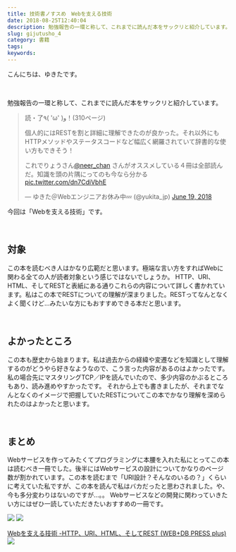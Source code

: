```yaml
---
title: 技術書ノすスめ　Webを支える技術
date: 2018-08-25T12:40:04
description: 勉強報告の一環と称して、これまでに読んだ本をサックリと紹介しています。> 読・了٩( 'ω' )و！(
slug: gijutusho_4
category: 書籍
tags: 
keywords: 
---
```


こんにちは、ゆきたです。

&nbsp;

勉強報告の一環と称して、これまでに読んだ本をサックリと紹介しています。

> 読・了٩( 'ω' )و！(310ページ)
> 
> 個人的にはRESTを割と詳細に理解できたのが良かった。それ以外にもHTTPメソッドやステータスコードなど幅広く網羅されていて辞書的な使い方もできそう！
> 
> これでりょうさん[@neer\_chan](https://twitter.com/neer_chan?ref_src=twsrc%5Etfw) さんがオススメしている４冊は全部読んだ。知識を頭の片隅にってのも今なら分かる [pic.twitter.com/dn7CdiVbhE](https://t.co/dn7CdiVbhE)
> 
> — ゆきた＠Webエンジニアお休み中💤 (@yukita\_jp) [June 19, 2018](https://twitter.com/yukita_jp/status/1008999544061812736?ref_src=twsrc%5Etfw)

<script async src="https://platform.twitter.com/widgets.js" charset="utf-8"></script>

今回は「Webを支える技術」です。

&nbsp;

## 対象

この本を読むべき人はかなり広範だと思います。極端な言い方をすればWebに関わる全ての人が読者対象という感じではないでしょうか。
HTTP、URI、HTML、そしてRESTと表紙にある通りこれらの内容について詳しく書かれています。私はこの本でRESTについての理解が深まりました。RESTってなんとなくよく聞くけど…みたいな方にもおすすめできる本だと思います。

&nbsp;

## よかったところ

この本も歴史から始まります。私は過去からの経緯や変遷などを知識として理解するのがどうやら好きなようなので、こう言った内容があるのはよかったです。
私の場合先にマスタリングTCP／IPを読んでいたので、多少内容のかぶるところもあり、読み進めやすかったです。
それから上でも書きましたが、それまでなんとなくのイメージで把握していたRESTについてこの本でかなり理解を深められたのはよかったと思います。

&nbsp;

## まとめ

Webサービスを作ってみたくてプログラミングに本腰を入れた私にとってこの本は読むべき一冊でした。後半にはWebサービスの設計についてかなりのページ数が割かれています。この本を読むまで「URI設計？そんなのいるの？」くらいに考えていた私ですが、この本を読んで私はバカだったと思わされました。や、今も多分変わりはないのですが…。。
Webサービスなどの開発に関わっていきたい方にはぜひ一読していただきたいおすすめの一冊です。

[![](//ws-fe.amazon-adsystem.com/widgets/q?_encoding=UTF8&MarketPlace=JP&ASIN=4774142042&ServiceVersion=20070822&ID=AsinImage&WS=1&Format=_SL250_&tag=yukita2a01-22)](https://www.amazon.co.jp/gp/product/4774142042/ref=as_li_tl?ie=UTF8&camp=247&creative=1211&creativeASIN=4774142042&linkCode=as2&tag=yukita2a01-22&linkId=dc8ede3e49f5b4774c4d201037f15e9f) ![](//ir-jp.amazon-adsystem.com/e/ir?t=yukita2a01-22&l=am2&o=9&a=4774142042)

[Webを支える技術 -HTTP、URI、HTML、そしてREST (WEB+DB PRESS plus)](https://www.amazon.co.jp/gp/product/4774142042/ref=as_li_tl?ie=UTF8&camp=247&creative=1211&creativeASIN=4774142042&linkCode=as2&tag=yukita2a01-22&linkId=65c0f70c2a9374d719da421d70c10b68) ![](//ir-jp.amazon-adsystem.com/e/ir?t=yukita2a01-22&l=am2&o=9&a=4774142042)


